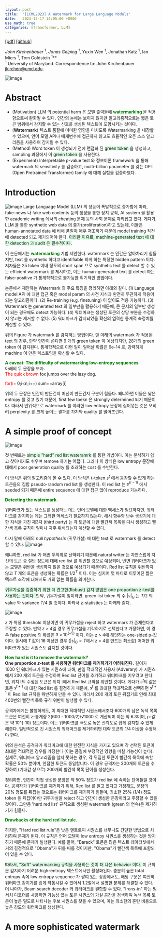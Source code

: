 ```yaml
---
layout: post
title:  "[ICML2023] A Watermark for Large Language Models"
date:   2023-12-17 14:05:00 +0900
use_math: true
categories: [Transformer, LLM]
---
```


[[pdf]](https://proceedings.mlr.press/v202/kirchenbauer23a/kirchenbauer23a.pdf)
[[github]](https://github.com/jwkirchenbauer/lm-watermarking)

**John Kirchenbauer <sup>1*</sup>, Jonas Geiping <sup>1*</sup>, Yuxin Wen <sup>1</sup>, Jonathan Katz <sup>1</sup>, Ian Miers <sup>1</sup>, Tom Goldstein <sup>1</sup>**
<br><sup>1</sup> University of Maryland. Correspondence to: John Kirchenbauer <jkirchen@umd.edu>.
 &emsp;

![image](https://github.com/yong1-kim/yong1-kim.github.io/assets/42200027/17fdea52-8a0b-45cb-a818-3a38e9c7eac7)

# Abstract
- (Motivation) LLM 의 potential harm 은 모델 출력물에 <span style='color:green;font-weight:bold'> watermarking </span> 을 적용함으로써 완화될 수 있다. 인간의 눈에는 보이지 않지만 알고리즘적으로는 짧은 토큰 범위에서 감지할 수 있는 신호를 생성된 텍스트에 포함시키는 것이다. 
- (**Watermark**) 텍스트 품질에 미미한 영향을 미치도록 Watermarking 을 내장할 수 있으며, 언어 모델 API나 매개변수에 접근하지 않고도 효율적인 오픈 소스 알고리즘을 사용하여 감지될 수 있다.
- (Method) Word token 이 생성되기 전에 랜덤화 된  <span style='background-color: #dcffe4'> green token </span> 을 생성하고, sampling 과정에서 이 <span style='background-color: #dcffe4'> green token </span> 을 사용한다.
- (Experiment) Interpretable p-value test 와 정보이론 framework 을 통해 watermark 의 sensitivity 를 검증하고, multi-billion parameter 를 갖는 OPT (Open Pretrained Transformer)
family 에 대해 실험을 검증하였다.

# Introduction
![image](https://github.com/yong1-kim/yong1-kim.github.io/assets/42200027/832d0665-cfea-433e-9c86-4151f415c64c)
Large Language Model (LLM) 의 성능이 폭발적으로 증가함에 따라, fake-news 나 fake web contents 등의 생성을 통한 정치 공작, AI system 을 활용한 academic writing 에서의 cheating 문제 등의 사회 문제로 자리잡고 있다.
게다가, LLM 을 통한 synthetic web data 의 증가(proliferation)하고 있는데, 이들은 human-annotated data 에 비해 품질이 매우 저조하기 때문에 model training 직전에 detected 되고 제거되어야 한다.
<span style='background-color: #dcffe4'> 이러한 이유로, machine-generated text 에 대한 detection 과 audit 은 필수적이다. </span>

이 논문에서는 <span style='color:green;font-weight:bold'> watermarking </span> 기법 제안한다. watermark 는 인간은 알아차리기 힘들지만, text 를 synthetic 하다고 identifiable 하게 하는 특정한 hidden pattern 이다. 저자들은 25 token 이내 정도의 short span 으로 synthetic text 를 detect 할 수 있는 efficient watermark 를 제시하고, 이는 human-generated text 를 detect 하는 false-positive 가 통계학적으로 불가능한 획기적인 방법이다.

논문에서 제안하는 Watermark 의 주요 특징을 정리하면 아래와 같다.
(1) Language model API 에 대한 접근 혹은 model param 의 사전 지식과 완전히 무관하게 적용이 되는 알고리즘이다.
(2) Re-training (e.g. finetuning) 이 없이도 적용 가능하다.
(3) Watermark 는 generated text 의 일부만을 활용하기 때문에, 큰 문서의 일부만 생성이 되는 경우에도 detect 가능하다.
(4) 워터마크는 생성된 토큰의 상당 부분을 수정하지 않고는 제거할 수 없다.
(5) 워터마크가 감지되었을 확신의 엄격한 통계적 측정치를 계산할 수 있다.

위의 Figure 가 watermark 를 감지하는 방법이다. 맨 아래의 watermark 가 적용된 text 의 경우, 만약 인간이 쓴다면 9 개의 green token 이 예상되지만, 28개의 green token 이 감지된다. 통계학적으로 이런 일이 일어날 확률은 6e-14 로, 강력하게 machine 이 만든 텍스트임을 확신할 수 있다. 

<span style='color:green;font-weight:bold'> A caveat: The difficulty of watermarking low-entropy sequences </span>
<br>
아래의 두 문장을 보자.
<br>
<span style='color:red'> The quick brown </span>  fox jumps over the lazy dog.

<span style='color:red'>for(i= </span> 0;i<n;i++) sum+=array[i]

위의 두 문장은 인간이 만든건지 머신이 만든건지 구분이 힘들다. 왜냐하면 이들은 낮은 entropy 를 갖고 있기 때문에, first few toekn 은 strongly determined 되기 때문이다.
따라서 인위적으로 watermark 를 이러한 low entropy 문장에 집어넣는 것은 오히려 perplexity 를 크게 높이는 결과를 가져와 quality 를 떨어뜨린다.

# A simple proof of concept
![image](https://github.com/yong1-kim/yong1-kim.github.io/assets/42200027/9982ebac-7f87-4710-9b49-1a2e947ebf9e)

첫 번째로는 <span style='background-color: #dcffe4'> simple "hard" red list wateramrk </span> 를 통한 기법이다. 이는 분석하기 쉽고 찾아내기도 쉬우며 remove 하기는 어렵다. 
그러나 이 방식은 low entropy 문장에 대해서 poor generation quality 를 초래하는 cost 를 수반한다.

이 방식은 위의 알고리즘에 볼 수 있다. 이 방식은 t-token $s^t$ 에서 등장할 수 없게 하는 토큰들의 집합 pseudo-random red list 를 생성한다. 이 red list 는 $s^{(t-1)}$ 에서 seeded 되기 때문에 entire sequence 에 대한 접근 없이 reproduce 가능하다.

<span style='color:green;font-weight:bold'> Detecting the watermark. </span><br>

워터마크가 있는 텍스트를 생성하는 데는 언어 모델에 대한 액세스가 필요하지만, 워터마크를 감지하는 데는 그러한 액세스가 필요하지 않는다. 해시 함수와 난수 생성기에 대한 지식을 가진 제3자 (third party) 는 각 토큰에 대한 빨간색 목록을 다시 생성하고 빨간색 목록 규칙이 얼마나 자주 위배되는지 계산할 수 있다. 

다시 말해 아래의 *null hypothesis* (귀무가설) 에 대한 test 로 watermark 를 detect 할 수 있다.
![image](https://github.com/yong1-kim/yong1-kim.github.io/assets/42200027/f40ae537-5935-4b6c-be3a-29b5b444ed7a)

왜냐하면, red list 가 매번 무작위로 선택되기 때문에 natural writer 는 자연스럽게 자신의 토큰 중 절반 정도에 대해 red list 를 위반할 것으로 예상되며, 반면 워터마크가 있는 모델은 위반을 생성하지 않을 것으로 예상되기 때문이다. 
Red list 규칙을 위반하지 않고 $T$ 개의 토큰을 생성하는 확률은 $1/2^T$ 이다.
이는 심지어 몇 마디로 이루어진 짧은 텍스트 조각에 대해서도 거의 없는 확률을 의미한다.

<span style='background-color: #dcffe4'> 귀무가설을 검증하기 위한 더 견고한(Robust) 감지 방법은 one proportion z-test를 사용하는 것이다. </span> 만약, 귀무가설이 참이라면, green list token 의 수 $|s|_{G}$ 는 $T/2$ 의 value 와 variance $T/4$ 일 것이다. 따라서 z-statistics 는 아래와 같다.

![image](https://github.com/yong1-kim/yong1-kim.github.io/assets/42200027/6d40dec7-4f83-46f1-9ff2-c43344b3bc11)

$z$ 가 특정 threshold 이상이면 이 귀무가설을 reject 하고 watermark 가 존재한다고 주장할 수 있다. 만약 $z$ > 4일 경우 귀무가설을 기각하기로 선택한다고 가정하면, 이 경우 false positive 의 확률은 $3 × 10^{(-5)}$ 이다. 이는 $z$ > 4에 해당하는 one-sided p-값이다. 동시에 $T$ 값이 16 이상인 경우 ($|s|_G=T$에서 $z$ = 4를 만드는 최소값) 어떠한 워터마크가 있는 시퀀스도 감지할 것이다.

<span style='color:green;font-weight:bold'> How hard is it to remove the watermark?  </span><br>
**One proportion $z$-test 를 사용하면 워터마크를 제거하기가 어려워진다.** 
길이가 1000 인 워터마크가 있는 시퀀스에 대해, 만일 적대적인 사용자 (Adverary) 가 시퀀스에서 200 개의 토큰을 수정하여 Red list 단어를 추가하고 워터마크를 지우려고 한다면, 위치 t의 수정된 토큰은 위치 t에서 Red list 규칙을 위반할 것이다.
게다가 $s^t$의 값은 토큰 $s^{t+1}$ 에 대한 Red list 를 결정하기 때문에, $s^t$ 를 최대한 적대적으로 선택하면 $s^{t+1}$ 이 Red list 규칙을 위반하게 만들 수 있다. 따라서 200 개의 토큰 뒤집기로 인해 최대 400번의 빨간색 목록 규칙 위반이 발생할 수 있다.

공격자에게는 불행하게도, 이 최대한 적대적인 시퀀스에서조차 600개의 남은 녹색 목록 토큰은 여전히 z-통계량 2(600 - 1000/2)/√1000 로 계산되며 이는 약 6.3이며, p-값은 약 10^(-10) 정도이다. 
이는 워터마크를 극도로 높은 신뢰도로 쉽게 감지할 수 있게 해준다. 일반적으로 긴 시퀀스의 워터마크를 제거하려면 대략 토큰의 1/4 이상을 수정해야 한다.

위의 분석은 공격자가 워터마크에 대한 완전한 지식을 가지고 있으며 각 선택된 토큰이 최대한 적대적인 경우를 가정한다 (이는 품질에 부정적인 영향을 미칠 가능성이 높다).
실제로, 워터마크 알고리즘을 알지 못하는 경우, 각 뒤집힌 토큰이 빨간색 목록에 속할 확률은 50% 뿐이며, 인접한 토큰도 동일합니다. 
이 경우 공격자는 200개의 토큰을 수정하여 (기대값 상으로) 200개의 빨간색 목록 단어를 생성한다. 

정리하면, 인간이 직접 생성한 문장은 약 50% 정도가 red list 에 속하는 단어들일 것이다. 
공격자가 워터마크를 제거하기 위해, Red list 를 알고 있다고 가정해도, 문장의 20% 정도를 뒤집는 것으로는 워터마크를 제거하기 힘들며, 최소한 25% (1/4) 정도 token 을 뒤집어야만 귀무가설을 reject 하고 인간이 생성한 문장이라고 주장할 수 있을 것이다. 그만큼 'hard red list' 규칙으로 생성된 watermark (green 의 연속)은 제거하기가 힘들다.  

<span style='color:green;font-weight:bold'> Drawbacks of the hard red list rule.  </span><br>

하지만, "Hard red list rule"은 낮은 엔트로피 시퀀스를 너무나도 간단한 방법으로 처리하여 문제가 된다. 이 규칙은 언어 모델이 low entropy 시퀀스를 생성하는 것을 방지하기 때문에 문제가 발생한다. 
예를 들어, "Barack" 토큰은 많은 텍스트 데이터셋에서 거의 결정적으로 "Obama"가 뒤를 따를 것이지만, "Obama"가 빨간색 목록에 포함되어 있을 수 있다.

<span style='background-color: #dcffe4'> 따라서, "Soft" watermarking 규칙을 사용하는 것이 더 나은 behavior 이다. </span> 이 규칙은 감지하기 어려운 high-entropy 텍스트에서만 활성화된다. 
충분히 높은 total entropy 속에 low entropy sequence 가 쌓여 있는 상황에서도, 해당 구문은 여전히 워터마크 감지기를 쉽게 작동시킬 수 있어서 1.2절에서 설명한 문제를 해결할 수 있다. 
더 나아가, Beam search decoder 와 워터마크를 결합할 수 있다. "Irons-in" 하는 빔 서치 디코더를 사용하면 가능성 있는 토큰 시퀀스의 가설 공간을 검색하여 녹색 목록 토큰이 높은 밀도로 나타나는 후보 시퀀스를 찾을 수 있으며, 이는 최소한의 혼란 비용으로 높은 강도의 워터마크를 생성한다.

# A more sophisticated watermark
